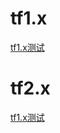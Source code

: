 # tf1.x

[tf1.x测试](https://github.com/Joker2770/My_TensorFlow_Lab/blob/master/README_tf1.x.md)

# tf2.x

[tf1.x测试](https://github.com/Joker2770/My_TensorFlow_Lab/blob/master/README_tf2.x.md)